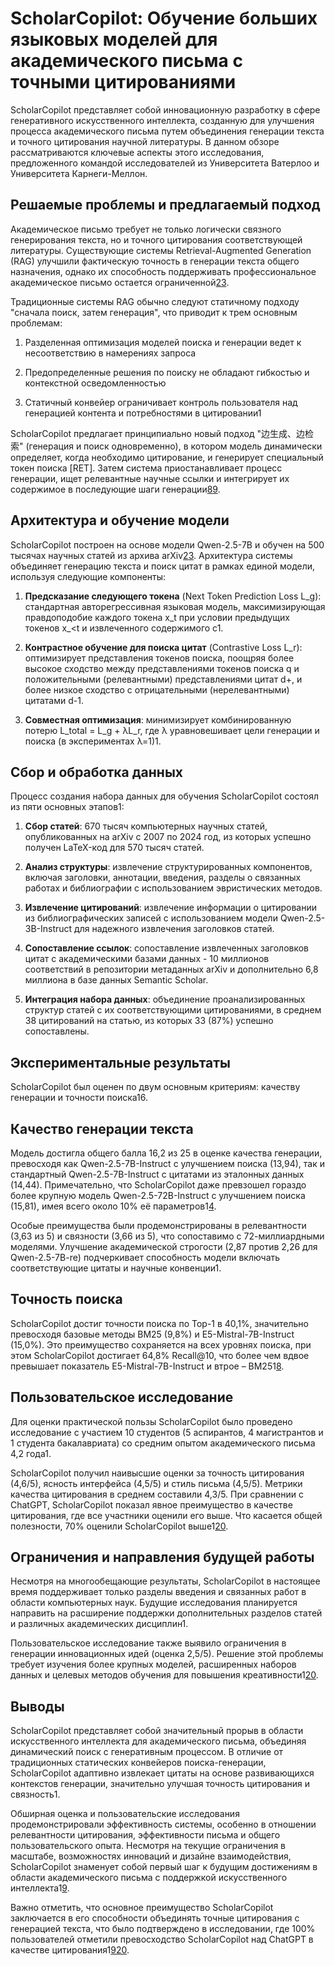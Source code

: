 # ScholarCopilot: Обучение больших языковых моделей для академического письма с точными цитированиями

ScholarCopilot представляет собой инновационную разработку в сфере генеративного искусственного интеллекта, созданную для улучшения процесса академического письма путем объединения генерации текста и точного цитирования научной литературы. В данном обзоре рассматриваются ключевые аспекты этого исследования, предложенного командой исследователей из Университета Ватерлоо и Университета Карнеги-Меллон.

## Решаемые проблемы и предлагаемый подход

Академическое письмо требует не только логически связного генерирования текста, но и точного цитирования соответствующей литературы. Существующие системы Retrieval-Augmented Generation (RAG) улучшили фактическую точность в генерации текста общего назначения, однако их способность поддерживать профессиональное академическое письмо остается ограниченной[2](https://arxiv.org/abs/2504.00824)[3](https://arxiv.org/html/2504.00824v2).

Традиционные системы RAG обычно следуют статичному подходу "сначала поиск, затем генерация", что приводит к трем основным проблемам:

1. Разделенная оптимизация моделей поиска и генерации ведет к несоответствию в намерениях запроса
    
2. Предопределенные решения по поиску не обладают гибкостью и контекстной осведомленностью
    
3. Статичный конвейер ограничивает контроль пользователя над генерацией контента и потребностями в цитировании1
    

ScholarCopilot предлагает принципиально новый подход "边生成、边检索" (генерация и поиск одновременно), в котором модель динамически определяет, когда необходимо цитирование, и генерирует специальный токен поиска [RET]. Затем система приостанавливает процесс генерации, ищет релевантные научные ссылки и интегрирует их содержимое в последующие шаги генерации[8](https://www.qbitai.com/2025/04/272886.html)[9](https://huggingface.co/TIGER-Lab/ScholarCopilot-v1).

## Архитектура и обучение модели

ScholarCopilot построен на основе модели Qwen-2.5-7B и обучен на 500 тысячах научных статей из архива arXiv[2](https://arxiv.org/abs/2504.00824)[3](https://arxiv.org/html/2504.00824v2). Архитектура системы объединяет генерацию текста и поиск цитат в рамках единой модели, используя следующие компоненты:

1. **Предсказание следующего токена** (Next Token Prediction Loss L_g): стандартная авторегрессивная языковая модель, максимизирующая правдоподобие каждого токена x_t при условии предыдущих токенов x_<t и извлеченного содержимого c1.
    
2. **Контрастное обучение для поиска цитат** (Contrastive Loss L_r): оптимизирует представления токенов поиска, поощряя более высокое сходство между представлениями токенов поиска q и положительными (релевантными) представлениями цитат d+, и более низкое сходство с отрицательными (нерелевантными) цитатами d-1.
    
3. **Совместная оптимизация**: минимизирует комбинированную потерю L_total = L_g + λL_r, где λ уравновешивает цели генерации и поиска (в экспериментах λ=1)1.
    

## Сбор и обработка данных

Процесс создания набора данных для обучения ScholarCopilot состоял из пяти основных этапов1:

1. **Сбор статей**: 670 тысяч компьютерных научных статей, опубликованных на arXiv с 2007 по 2024 год, из которых успешно получен LaTeX-код для 570 тысяч статей.
    
2. **Анализ структуры**: извлечение структурированных компонентов, включая заголовки, аннотации, введения, разделы о связанных работах и библиографии с использованием эвристических методов.
    
3. **Извлечение цитирований**: извлечение информации о цитировании из библиографических записей с использованием модели Qwen-2.5-3B-Instruct для надежного извлечения заголовков статей.
    
4. **Сопоставление ссылок**: сопоставление извлеченных заголовков цитат с академическими базами данных - 10 миллионов соответствий в репозитории метаданных arXiv и дополнительно 6,8 миллиона в базе данных Semantic Scholar.
    
5. **Интеграция набора данных**: объединение проанализированных структур статей с их соответствующими цитированиями, в среднем 38 цитирований на статью, из которых 33 (87%) успешно сопоставлены.
    

## Экспериментальные результаты

ScholarCopilot был оценен по двум основным критериям: качеству генерации и точности поиска16.

## Качество генерации текста

Модель достигла общего балла 16,2 из 25 в оценке качества генерации, превосходя как Qwen-2.5-7B-Instruct с улучшением поиска (13,94), так и стандартный Qwen-2.5-7B-Instruct с цитатами из эталонных данных (14,44). Примечательно, что ScholarCopilot даже превзошел гораздо более крупную модель Qwen-2.5-72B-Instruct с улучшением поиска (15,81), имея всего около 10% её параметров1[4](https://www.themoonlight.io/en/review/scholarcopilot-training-large-language-models-for-academic-writing-with-accurate-citations).

Особые преимущества были продемонстрированы в релевантности (3,63 из 5) и связности (3,66 из 5), что сопоставимо с 72-миллиардными моделями. Улучшение академической строгости (2,87 против 2,26 для Qwen-2.5-7B-re) подчеркивает способность модели включать соответствующие цитаты и научные конвенции1.

## Точность поиска

ScholarCopilot достиг точности поиска по Top-1 в 40,1%, значительно превосходя базовые методы BM25 (9,8%) и E5-Mistral-7B-Instruct (15,0%). Это преимущество сохраняется на всех уровнях поиска, при этом ScholarCopilot достигает 64,8% Recall@10, что более чем вдвое превышает показатель E5-Mistral-7B-Instruct и втрое – BM251[8](https://www.qbitai.com/2025/04/272886.html).

## Пользовательское исследование

Для оценки практической пользы ScholarCopilot было проведено исследование с участием 10 студентов (5 аспирантов, 4 магистрантов и 1 студента бакалавриата) со средним опытом академического письма 4,2 года1.

ScholarCopilot получил наивысшие оценки за точность цитирования (4,6/5), ясность интерфейса (4,5/5) и стиль письма (4,5/5). Метрики качества цитирования в среднем составили 4,3/5. При сравнении с ChatGPT, ScholarCopilot показал явное преимущество в качестве цитирования, где все участники оценили его выше. Что касается общей полезности, 70% оценили ScholarCopilot выше1[20](https://www.linkedin.com/pulse/scholarcopilot-training-large-language-models-academic-vlad-bogolin-3ltae).

## Ограничения и направления будущей работы

Несмотря на многообещающие результаты, ScholarCopilot в настоящее время поддерживает только разделы введения и связанных работ в области компьютерных наук. Будущие исследования планируется направить на расширение поддержки дополнительных разделов статей и различных академических дисциплин1.

Пользовательское исследование также выявило ограничения в генерации инновационных идей (оценка 2,5/5). Решение этой проблемы требует изучения более крупных моделей, расширенных наборов данных и целевых методов обучения для повышения креативности1[20](https://www.linkedin.com/pulse/scholarcopilot-training-large-language-models-academic-vlad-bogolin-3ltae).

## Выводы

ScholarCopilot представляет собой значительный прорыв в области искусственного интеллекта для академического письма, объединяя динамический поиск с генеративным процессом. В отличие от традиционных статических конвейеров поиска-генерации, ScholarCopilot адаптивно извлекает цитаты на основе развивающихся контекстов генерации, значительно улучшая точность цитирования и связность1.

Обширная оценка и пользовательские исследования продемонстрировали эффективность системы, особенно в отношении релевантности цитирования, эффективности письма и общего пользовательского опыта. Несмотря на текущие ограничения в масштабе, возможностях инноваций и дизайне взаимодействия, ScholarCopilot знаменует собой первый шаг к будущим достижениям в области академического письма с поддержкой искусственного интеллекта1[9](https://huggingface.co/TIGER-Lab/ScholarCopilot-v1).

Важно отметить, что основное преимущество ScholarCopilot заключается в его способности объединять точные цитирования с генерацией текста, что было подтверждено в исследовании, где 100% пользователей отметили превосходство ScholarCopilot над ChatGPT в качестве цитирования1[9](https://huggingface.co/TIGER-Lab/ScholarCopilot-v1)[20](https://www.linkedin.com/pulse/scholarcopilot-training-large-language-models-academic-vlad-bogolin-3ltae).